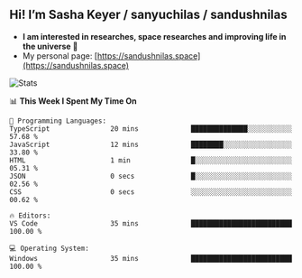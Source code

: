 ## Hi! I’m Sasha Keyer / sanyuchilas / sandushnilas

- **I am interested in researches, space researches and improving life in the universe 🌠**  
- My personal page: [https://sandushnilas.space](https://sandushnilas.space)

![Stats](https://github-readme-stats.vercel.app/api?username=sanyuchilas&show_icons=true&theme=react&hide=issues&count_private=true&layout=compact)

<!--START_SECTION:waka-->
📊 **This Week I Spent My Time On** 

```text
💬 Programming Languages: 
TypeScript               20 mins             ██████████████░░░░░░░░░░░   57.68 % 
JavaScript               12 mins             ████████░░░░░░░░░░░░░░░░░   33.80 % 
HTML                     1 min               █░░░░░░░░░░░░░░░░░░░░░░░░   05.31 % 
JSON                     0 secs              █░░░░░░░░░░░░░░░░░░░░░░░░   02.56 % 
CSS                      0 secs              ░░░░░░░░░░░░░░░░░░░░░░░░░   00.62 % 

🔥 Editors: 
VS Code                  35 mins             █████████████████████████   100.00 % 

💻 Operating System: 
Windows                  35 mins             █████████████████████████   100.00 % 
```


<!--END_SECTION:waka-->
